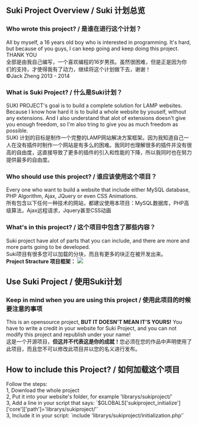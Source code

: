 <h2>Suki Project Overview / Suki 计划总览</h2>

<h3>Who wrote this project? / 是谁在进行这个计划？</h3>
All by myself, a 16 years old boy who is interested in programming. It's hard, but because of you guys, I can keep going and keep doing this project. THANK YOU<br>
全部是由我自己编写，一个喜欢编程的16岁男孩。虽然很困难，但是正是因为你们的支持，才使得我有了动力，继续将这个计划做下去，谢谢！<br>
©Jack Zheng 2013 - 2014
<h3>What is Suki Project? / 什么是Suki计划？</h3>
SUKI PROJECT's goal is to build a complete solution for LAMP websites. Because I know how hard it is to build a whole website by youself, without any extensions. And I also understand that alot of extensions doesn't give you enough freedom, so I'm also tring to give you as much freedom as possible.<br>
SUKI 计划的目标是制作一个完整的LAMP网站解决方案框架。因为我知道自己一人在没有插件时制作一个网站是有多么的困难。我同时也理解很多的插件并没有很高的自由度，这直接导致了更多的插件的引入和性能的下降，所以我同时也在努力提供最多的自由度。
<h3>Who should use this project? / 谁应该使用这个项目？</h3>
Every one who want to build a website that include either MySQL database, PHP Algorithm, Ajax, JQuery or even CSS Animations.<br>
所有包含以下任何一种技术的网站，都建议使用本项目：MySQL数据库，PHP高级算法，Ajax远程请求，Jquery甚至CSS动画
<h3>What's in this project? / 这个项目中包含了那些内容？</h3>
Suki project have alot of parts that you can include, and there are more and more parts going to be developed.<br>
Suki项目有很多您可以加载的分块，而且有更多的块正在被开发出来。<br>
<b>Project Stracture 项目框架：</b>
<img src="http://37d314c7c88af49b192a-0750ac9c31421c67be4e3c29fcf9f2da.r46.cf5.rackcdn.com/main_stracture.png" />
<h2>Use Suki Project / 使用Suki计划</h2>
<h3>Keep in mind when you are using this project / 使用此项目的时候要注意的事项</h3>
This is an opensource project,<b> BUT IT DOESN'T MEAN IT'S YOURS!</b> You have to write a credit in your website for Suki Project, and you can not modify this project and republish under your name!<br>
这是一个开源项目，<b>但这并不代表这是你的成就！</b>您必须在您的作品中声明使用了此项目，而且您不可以修改此项目并以您的名义进行发布。

<h2>How to include this Project? / 如何加载这个项目</h2>
Follow the steps:<br>
1, Download the whole project<br>
2, Put it into your website's folder, for example 'librarys/sukiproject/'<br>
3, Add a line in your script that says: `$GLOBALS['sukiproject_initialize']['core']['path']='librarys/sukiproject/'`<br>
3, Include it in your script: `include 'librarys/sukiproject/initialization.php'`<br>
